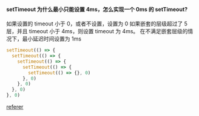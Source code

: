 #### setTimeout 为什么最小只能设置 4ms，怎么实现一个 0ms 的 setTimeout?

如果设置的 timeout 小于 0，或者不设置，设置为 0
如果嵌套的层级超过了 5 层，并且 timeout 小于 4ms，则设置 timeout 为 4ms。
在不满足嵌套层级的情况下，最小延迟时间设置为 1ms

```js
setTimeout(() => {
  setTimeout(() => {
    setTimeout(() => {
      setTimeout(() => {
        setTimeout(() => {}, 0)
      }, 0)
    }, 0)
  }, 0)
}, 0)
```

[referer](https://juejin.cn/post/6846687590616137742)

